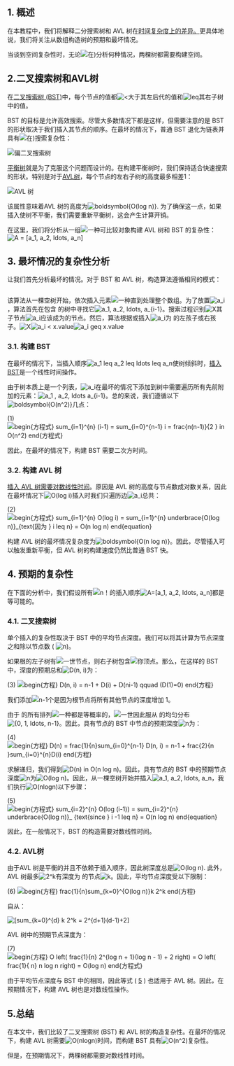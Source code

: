 ## 1. 概述

在本教程中，我们将解释二分搜索树和 AVL 树在[时间复杂度上的差异。](https://www.baeldung.com/cs/time-vs-space-complexity)更具体地说，我们将关注从数组构造树的预期和最坏情况。

当谈到空间复杂性时，无论![在)](https://www.baeldung.com/wp-content/ql-cache/quicklatex.com-f8d599809b2f7987726c648086c1981d_l3.svg)分析何种情况，两棵树都需要构建空间。

## 2.二叉搜索树和AVL树

在[二叉搜索树 (BST)](https://www.baeldung.com/cs/binary-tree-vs-binary-search-tree)中，每个节点的值都![<](https://www.baeldung.com/wp-content/ql-cache/quicklatex.com-33e2024a0e9d370a1dbcfcbadc5c9bca_l3.svg)大于其左后代的值和![leq](https://www.baeldung.com/wp-content/ql-cache/quicklatex.com-6b1bafdb4cc9099d816ba3c561f9de94_l3.svg)其右子树中的值。

BST 的目标是允许高效搜索。尽管大多数情况下都是这样，但需要注意的是 BST 的形状取决于我们插入其节点的顺序。在最坏的情况下，普通 BST 退化为链表并具有![在)](https://www.baeldung.com/wp-content/ql-cache/quicklatex.com-f8d599809b2f7987726c648086c1981d_l3.svg)搜索复杂性：

![偏二叉搜索树](https://www.baeldung.com/wp-content/uploads/sites/4/2022/04/Skewed-BST-300x300.jpg)

[平衡树](https://www.baeldung.com/cs/balanced-trees)就是为了克服这个问题而设计的。在构建平衡树时，我们保持适合快速搜索的形状。特别是对于[AVL树](https://www.baeldung.com/cs/red-black-tree-vs-avl-tree)，每个节点的左右子树的高度最多相差1：

![AVL 树](https://www.baeldung.com/wp-content/uploads/sites/4/2022/04/AVL.jpg)

 

该属性意味着AVL 树的高度为![boldsymbol{O(log n)}](https://www.baeldung.com/wp-content/ql-cache/quicklatex.com-2a97646d90a7799b15137c31e3bbbb66_l3.svg). 为了确保这一点，如果插入使树不平衡，我们需要重新平衡树，这会产生计算开销。

在这里，我们将分析从一组![一种](https://www.baeldung.com/wp-content/ql-cache/quicklatex.com-816b613a4f79d4bf9cb51396a9654120_l3.svg)可比较对象构建 AVL 树和 BST 的复杂性：![A = [a_1, a_2, ldots, a_n]](https://www.baeldung.com/wp-content/ql-cache/quicklatex.com-0142fd6d512a316d237b10556922f943_l3.svg)

## 3. 最坏情况的复杂性分析

让我们首先分析最坏的情况。对于 BST 和 AVL 树，构造算法遵循相同的模式：

```

```

该算法从一棵空树开始，依次插入元素![一种](https://www.baeldung.com/wp-content/ql-cache/quicklatex.com-816b613a4f79d4bf9cb51396a9654120_l3.svg)直到处理整个数组。为了放置![a_i](https://www.baeldung.com/wp-content/ql-cache/quicklatex.com-0ea7aa2fd00c5c5980e75b075179d117_l3.svg)，算法首先在包含 的树中寻找它![a_1, a_2, ldots, a_{i-1}](https://www.baeldung.com/wp-content/ql-cache/quicklatex.com-db20e559b1ff2d23a39c6756d1594043_l3.svg)。搜索过程识别![X](https://www.baeldung.com/wp-content/ql-cache/quicklatex.com-7e5fbfa0bbbd9f3051cd156a0f1b5e31_l3.svg)其子节点![a_i](https://www.baeldung.com/wp-content/ql-cache/quicklatex.com-0ea7aa2fd00c5c5980e75b075179d117_l3.svg)应该成为的节点。然后，算法根据或插入![a_i](https://www.baeldung.com/wp-content/ql-cache/quicklatex.com-0ea7aa2fd00c5c5980e75b075179d117_l3.svg)为 的左孩子或右孩子。![X](https://www.baeldung.com/wp-content/ql-cache/quicklatex.com-7e5fbfa0bbbd9f3051cd156a0f1b5e31_l3.svg)![a_i < x.value](https://www.baeldung.com/wp-content/ql-cache/quicklatex.com-496872374edf2e2dcfc94028eddd6e9c_l3.svg)![a_i geq x.value](https://www.baeldung.com/wp-content/ql-cache/quicklatex.com-a6aabbeee7a304ba85172aac3dd76167_l3.svg)

### 3.1. 构建 BST

在最坏的情况下，当插入顺序![a_1 leq a_2 leq ldots leq a_n](https://www.baeldung.com/wp-content/ql-cache/quicklatex.com-0570903752e494fc939198315e4c16fc_l3.svg)使树倾斜时，[插入BST](https://www.baeldung.com/cs/tree-structures-differences#1-insertion-in-a-bst)是一个线性时间操作。

由于树本质上是一个列表，![a_i](https://www.baeldung.com/wp-content/ql-cache/quicklatex.com-0ea7aa2fd00c5c5980e75b075179d117_l3.svg)在最坏的情况下添加到树中需要遍历所有先前附加的元素：![a_1 , a_2, ldots a_{i-1}](https://www.baeldung.com/wp-content/ql-cache/quicklatex.com-1dc22791a9ed1373cb6109206374ad95_l3.svg)。总的来说，我们遵循以下![boldsymbol{O(n^2)}](https://www.baeldung.com/wp-content/ql-cache/quicklatex.com-80747e954a21a5d93b93213b6eff1090_l3.svg)几点：

(1) ![begin{方程式} sum_{i=1}^{n} (i-1) = sum_{i=0}^{n-1} i = frac{n(n-1)}{2 } in O(n^2) end{方程式}](https://www.baeldung.com/wp-content/ql-cache/quicklatex.com-315102ce701e8f34017c0e78c164ce57_l3.svg)

因此，在最坏的情况下，构建 BST 需要二次方时间。

### 3.2. 构建 AVL 树

[插入 AVL 树需要对数线性时间](https://www.baeldung.com/cs/red-black-tree-vs-avl-tree#2-insertion)。原因是 AVL 树的高度与节点数成对数关系，因此在最坏情况下![O(log i)](https://www.baeldung.com/wp-content/ql-cache/quicklatex.com-f692ce92a9cab08827fd7a1ed1aa86f4_l3.svg)插入时我们只遍历边![a_i](https://www.baeldung.com/wp-content/ql-cache/quicklatex.com-0ea7aa2fd00c5c5980e75b075179d117_l3.svg)总共：

(2) ![begin{方程式} sum_{i=1}^{n} O(log i) = sum_{i=1}^{n} underbrace{O(log n)}_{text{因为 } i leq n} = O(n log n) end{equation}](https://www.baeldung.com/wp-content/ql-cache/quicklatex.com-820c7b14ca039392f0294f474fea5e82_l3.svg)

构建 AVL 树的最坏情况复杂度为![boldsymbol{O(n log n)}](https://www.baeldung.com/wp-content/ql-cache/quicklatex.com-7b283c809cb79130cd494e804c77b58f_l3.svg)。因此，尽管插入可以触发重新平衡，但 AVL 树的构建速度仍然比普通 BST 快。

## 4. 预期的复杂性

在下面的分析中，我们假设所有![n！](https://www.baeldung.com/wp-content/ql-cache/quicklatex.com-79091dc7f6b7a3fb457c2eb48009e337_l3.svg)的插入顺序![A=[a_1, a_2, ldots, a_n]](https://www.baeldung.com/wp-content/ql-cache/quicklatex.com-34117bf9e043b106e46ab834ce684c72_l3.svg)都是等可能的。

### 4.1. 二叉搜索树

单个插入的复杂性取决于 BST 中的平均节点深度。我们可以将其计算为节点深度之和除以节点数 ( ![n](https://www.baeldung.com/wp-content/ql-cache/quicklatex.com-ec4217f4fa5fcd92a9edceba0e708cf7_l3.svg))。

如果根的左子树有![一世](https://www.baeldung.com/wp-content/ql-cache/quicklatex.com-31318c5dcb226c69e0818e5f7d2422b5_l3.svg)节点，则右子树包含![你](https://www.baeldung.com/wp-content/ql-cache/quicklatex.com-b50fb36b7dd6364dfd92efe05ab65a89_l3.svg)顶点。那么，在这样的 BST 中，深度的预期总和![D(n, i)](https://www.baeldung.com/wp-content/ql-cache/quicklatex.com-766d9911c84b76db6d33380798e9c5dd_l3.svg)为：

(3) ![begin{方程} D(n, i) = n-1 + D(i) + D(ni-1) qquad (D(1)=0) end{方程}](https://www.baeldung.com/wp-content/ql-cache/quicklatex.com-fa781c21fe6dca7b64a3b94a093f75bd_l3.svg)

我们添加![n-1个](https://www.baeldung.com/wp-content/ql-cache/quicklatex.com-3fd905b384548c9de7011828b88081d5_l3.svg)是因为根节点将所有其他节点的深度增加 1。

由于 的所有排列![一种](https://www.baeldung.com/wp-content/ql-cache/quicklatex.com-816b613a4f79d4bf9cb51396a9654120_l3.svg)都是等概率的，![一世](https://www.baeldung.com/wp-content/ql-cache/quicklatex.com-31318c5dcb226c69e0818e5f7d2422b5_l3.svg)因此服从 的均匀分布![{0, 1, ldots, n-1}](https://www.baeldung.com/wp-content/ql-cache/quicklatex.com-3a4ce7268ab28c194c107fa5eea11a0b_l3.svg)。因此，具有节点的 BST 中节点的预期深度![n](https://www.baeldung.com/wp-content/ql-cache/quicklatex.com-ec4217f4fa5fcd92a9edceba0e708cf7_l3.svg)为：

(4) ![begin{方程} D(n) = frac{1}{n}sum_{i=0}^{n-1} D(n, i) = n-1 + frac{2}{n }sum_{i=0}^{n}D(i) end{方程}](https://www.baeldung.com/wp-content/ql-cache/quicklatex.com-8c0bc497a20d6caaff77d7dd88d4d4e9_l3.svg)

求解递归，我们得到![D(n) in O(n log n)](https://www.baeldung.com/wp-content/ql-cache/quicklatex.com-4db7d7f33e9e1e1eceb6f59f3a2fd951_l3.svg)。因此，具有节点的 BST 中的预期节点深度![n](https://www.baeldung.com/wp-content/ql-cache/quicklatex.com-ec4217f4fa5fcd92a9edceba0e708cf7_l3.svg)为![O(log n)](https://www.baeldung.com/wp-content/ql-cache/quicklatex.com-2d57cfd455039a8d5f3413d90de473e0_l3.svg)。因此，从一棵空树开始并插入![a_1, a_2, ldots, a_n](https://www.baeldung.com/wp-content/ql-cache/quicklatex.com-66850f5b25557305ea5e46628d13f17f_l3.svg)，我们执行![O(nlogn)](https://www.baeldung.com/wp-content/ql-cache/quicklatex.com-ce2a2eb1367b742f42579125e1e491f3_l3.svg)以下步骤：



(5) ![begin{方程式} sum_{i=2}^{n} O(log (i-1)) = sum_{i=2}^{n} underbrace{O(log n)}_ {text{since } i -1 leq n} = O(n log n) end{equation}](https://www.baeldung.com/wp-content/ql-cache/quicklatex.com-77db068d816504ab2c272caa44d7990c_l3.svg)

因此，在一般情况下，BST 的构造需要对数线性时间。

### 4.2. AVL树

由于AVL 树是平衡的并且不依赖于插入顺序，因此树深度总是![O(log n)](https://www.baeldung.com/wp-content/ql-cache/quicklatex.com-2d57cfd455039a8d5f3413d90de473e0_l3.svg). 此外，AVL 树最多![2^k](https://www.baeldung.com/wp-content/ql-cache/quicklatex.com-aa1879d5584a853bb784da5ccdb6c2ef_l3.svg)有深度为 的节点![k](https://www.baeldung.com/wp-content/ql-cache/quicklatex.com-d42bc2203d6f76ad01b27ac9acc0bee1_l3.svg)。因此，平均节点深度受以下限制：

(6) ![begin{方程} frac{1}{n}sum_{k=0}^{O(log n)}k 2^k end{方程}](https://www.baeldung.com/wp-content/ql-cache/quicklatex.com-4fa1c10ecf0dad9ba13416078af8dc8b_l3.svg)

自从：

 ![[sum_{k=0}^{d} k 2^k = 2^{d+1}(d-1)+2]](https://www.baeldung.com/wp-content/ql-cache/quicklatex.com-86a6a1ef7b8e545d456bfa0a412b94e0_l3.svg)

AVL 树中的预期节点深度为：

(7) ![begin{方程} O left( frac{1}{n} 2^{log n + 1}(log n - 1) + 2 right) = O left( frac{1}{ n} n log n right) = O(log n) end{方程式}](https://www.baeldung.com/wp-content/ql-cache/quicklatex.com-4122a98caa4e987e2e9b9ba97fe29152_l3.svg)

由于平均节点深度与 BST 中的相同，因此等式 ( [5](https://www.baeldung.com/cs/bst-vs-avl-construction-complexity#id2669474992) ) 也适用于 AVL 树。因此，在预期情况下，构建 AVL 树也是对数线性操作。

## 5.总结

在本文中，我们比较了二叉搜索树 (BST) 和 AVL 树的构造复杂性。在最坏的情况下，构建 AVL 树需要![O(nlogn)](https://www.baeldung.com/wp-content/ql-cache/quicklatex.com-ce2a2eb1367b742f42579125e1e491f3_l3.svg)时间，而构建 BST 具有![O(n^2)](https://www.baeldung.com/wp-content/ql-cache/quicklatex.com-894959b13d80157796705e7eafb4d243_l3.svg)复杂性。

但是，在预期情况下，两棵树都需要对数线性时间。